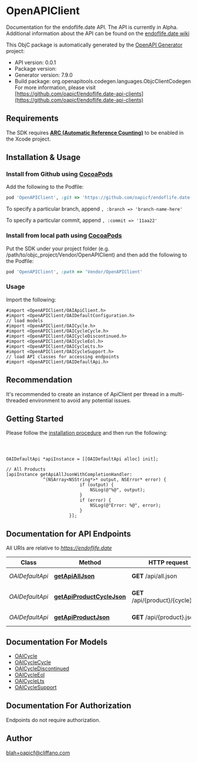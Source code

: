 # OpenAPIClient

Documentation for the endoflife.date API. The API is currently in Alpha. Additional information about the API can be found on the [endoflife.date wiki](https://github.com/endoflife-date/endoflife.date/wiki)

This ObjC package is automatically generated by the [OpenAPI Generator](https://openapi-generator.tech) project:

- API version: 0.0.1
- Package version: 
- Generator version: 7.9.0
- Build package: org.openapitools.codegen.languages.ObjcClientCodegen
For more information, please visit [https://github.com/oapicf/endoflife.date-api-clients](https://github.com/oapicf/endoflife.date-api-clients)

## Requirements

The SDK requires [**ARC (Automatic Reference Counting)**](http://stackoverflow.com/questions/7778356/how-to-enable-disable-automatic-reference-counting) to be enabled in the Xcode project.

## Installation & Usage
### Install from Github using [CocoaPods](https://cocoapods.org/)

Add the following to the Podfile:

```ruby
pod 'OpenAPIClient', :git => 'https://github.com/oapicf/endoflife.date-api-clients.git'
```

To specify a particular branch, append `, :branch => 'branch-name-here'`

To specify a particular commit, append `, :commit => '11aa22'`

### Install from local path using [CocoaPods](https://cocoapods.org/)

Put the SDK under your project folder (e.g. /path/to/objc_project/Vendor/OpenAPIClient) and then add the following to the Podfile:

```ruby
pod 'OpenAPIClient', :path => 'Vendor/OpenAPIClient'
```

### Usage

Import the following:

```objc
#import <OpenAPIClient/OAIApiClient.h>
#import <OpenAPIClient/OAIDefaultConfiguration.h>
// load models
#import <OpenAPIClient/OAICycle.h>
#import <OpenAPIClient/OAICycleCycle.h>
#import <OpenAPIClient/OAICycleDiscontinued.h>
#import <OpenAPIClient/OAICycleEol.h>
#import <OpenAPIClient/OAICycleLts.h>
#import <OpenAPIClient/OAICycleSupport.h>
// load API classes for accessing endpoints
#import <OpenAPIClient/OAIDefaultApi.h>

```

## Recommendation

It's recommended to create an instance of ApiClient per thread in a multi-threaded environment to avoid any potential issues.

## Getting Started

Please follow the [installation procedure](#installation--usage) and then run the following:

```objc



OAIDefaultApi *apiInstance = [[OAIDefaultApi alloc] init];

// All Products
[apiInstance getApiAllJsonWithCompletionHandler: 
              ^(NSArray<NSString*>* output, NSError* error) {
                            if (output) {
                                NSLog(@"%@", output);
                            }
                            if (error) {
                                NSLog(@"Error: %@", error);
                            }
                        }];

```

## Documentation for API Endpoints

All URIs are relative to *https://endoflife.date*

Class | Method | HTTP request | Description
------------ | ------------- | ------------- | -------------
*OAIDefaultApi* | [**getApiAllJson**](docs/OAIDefaultApi.md#getapialljson) | **GET** /api/all.json | All Products
*OAIDefaultApi* | [**getApiProductCycleJson**](docs/OAIDefaultApi.md#getapiproductcyclejson) | **GET** /api/{product}/{cycle}.json | Single cycle details
*OAIDefaultApi* | [**getApiProductJson**](docs/OAIDefaultApi.md#getapiproductjson) | **GET** /api/{product}.json | Get All Details


## Documentation For Models

 - [OAICycle](docs/OAICycle.md)
 - [OAICycleCycle](docs/OAICycleCycle.md)
 - [OAICycleDiscontinued](docs/OAICycleDiscontinued.md)
 - [OAICycleEol](docs/OAICycleEol.md)
 - [OAICycleLts](docs/OAICycleLts.md)
 - [OAICycleSupport](docs/OAICycleSupport.md)


## Documentation For Authorization

Endpoints do not require authorization.


## Author

blah+oapicf@cliffano.com

